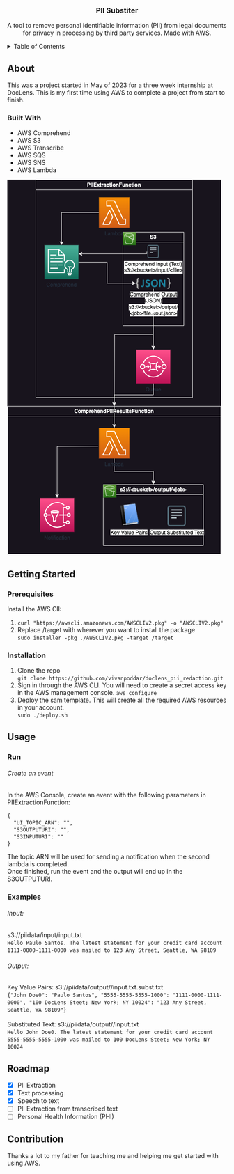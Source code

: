 <h3 align="center">PII Substiter </h3>
<p align="center">A tool to remove personal identifiable information (PII) from legal documents for privacy in processing by third party services. Made with AWS.</p>

<details>
  <summary>Table of Contents</summary>
  <ol>
    <li>
      <a href="#about">About</a>
      <ul>
        <li><a href="#built-with">Built With</a></li>
      </ul>
    </li>
    <li>
      <a href="#getting-started">Getting Started</a>
      <ul>
        <li><a href="#prerequisites">Prerequisites</a></li>
        <li><a href="#installation">Installation</a></li>
      </ul>
    </li>
    <li><a href="#usage">Usage</a></li>
    <li><a href="#roadmap">Roadmap</a></li>
    <li><a href="#contribution">Contribution</a></li>
  </ol>
</details>

## About
This was a project started in May of 2023 for a three week internship at DocLens. This is my first time using AWS to complete a project from start to finish. 

### Built With
- AWS Comprehend
- AWS S3
- AWS Transcribe
- AWS SQS
- AWS SNS
- AWS Lambda

![Architecture Diagram](PIISubstituter.png)

## Getting Started

### Prerequisites

Install the AWS ClI:
1. `curl "https://awscli.amazonaws.com/AWSCLIV2.pkg" -o "AWSCLIV2.pkg"`
2. Replace /target with wherever you want to install the package <br>
`sudo installer -pkg ./AWSCLIV2.pkg -target /target`

### Installation
1. Clone the repo <br>
`git clone https://github.com/vivanpoddar/doclens_pii_redaction.git`
2. Sign in through the AWS CLI. You will need to create a secret access key in the AWS management console.
`aws configure`
3. Deploy the sam template. This will create all the required AWS resources in your account. <br>
`sudo ./deploy.sh`

## Usage

### Run

###### Create an event
In the AWS Console, create an event with the following parameters in PIIExtractionFunction:

```
{
  "UI_TOPIC_ARN": "",
  "S3OUTPUTURI": "",
  "S3INPUTURI": ""
}
```
The topic ARN will be used for sending a notification when the second lambda is completed.<br>
Once finished, run the event and the output will end up in the S3OUTPUTURI.

### Examples

###### Input: 
s3://piidata/input/input.txt <br>
`Hello Paulo Santos. The latest statement for your credit card account 1111-0000-1111-0000 was mailed to 123 Any Street, Seattle, WA 98109`

###### Output:
Key Value Pairs: s3://piidata/output/<job>/input.txt.subst.txt <br>
`{"John Doe0": "Paulo Santos", "5555-5555-5555-1000": "1111-0000-1111-0000", "100 DocLens Steet; New York; NY 10024": "123 Any Street, Seattle, WA 98109"}` <br><br>
Substituted Text: s3://piidata/output/<job>/input.txt <br>
`Hello John Doe0. The latest statement for your credit card account 5555-5555-5555-1000 was mailed to 100 DocLens Steet; New York; NY 10024`

## Roadmap
- [x] PII Extraction
- [x] Text processing
- [x] Speech to text
- [ ] PII Extraction from transcribed text
- [ ] Personal Health Information (PHI)

## Contribution
Thanks a lot to my father for teaching me and helping me get started with using AWS. 